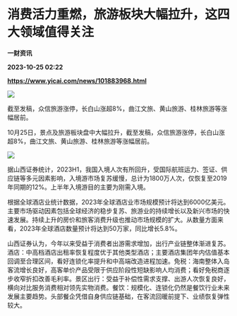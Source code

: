 # 消费活力重燃，旅游板块大幅拉升，这四大领域值得关注
**一财资讯**

**2023-10-25 02:22**

**https://www.yicai.com/news/101883968.html**

![](https://imgcdn.yicai.com/uppics/slides/2023/10/5f6b227f1297bee4679b7d402ef12957.jpg)

截至发稿，众信旅游涨停，长白山涨超8%，曲江文旅、黄山旅游、桂林旅游等涨幅居前。

10月25日，景点及旅游板块盘中大幅拉升，截至发稿，众信旅游涨停，长白山涨超8%，曲江文旅、黄山旅游、桂林旅游等涨幅居前。

![](https://imgcdn.yicai.com/uppics/images/2023/10/7341838f3f1437b812093fb8fbf44c5d.jpg)

据山西证券统计，2023H1，我国入境人次有所回升，受国际航班运力、签证、供应链等多元因素影响，入境游市场复苏缓慢，总计为1800万人次，仅恢复至2019年同期的12%。上半年入境游目的主要为刚需入境。

根据全球酒店业统计数据，2023年全球酒店业市场规模预计将达到6000亿美元。主要市场驱动因素包括全球经济的稳步复苏、旅游业的持续增长以及新兴市场的快速发展。持续上升的房价和旅客消费升级也推动市场规模的扩大。从数量方面来看，2023年全球酒店数量预计将达到50万家，同比增长5.8%。

山西证券认为，今年以来受益于消费者出游需求增加，出行产业链整体渐进复苏。酒店：中高档酒店出租率恢复程度优于其他类型酒店；主要酒店集团年内估值基本回调至合理区间，看好连锁化率提升和中高端改造进程加速。免税：海南整体入岛客流增长良好，高客单价产品受限于供应阶段性短缺影响人均消费；看好免税商逐步收窄折扣改善毛利率。景区出行：受益于补偿性需求支撑、出游人次恢复良好，横向对比服务消费相对领先实物消费。餐饮：规模化、连锁化仍然是餐饮行业未来发展主要趋势。头部餐企凭借自身供应链基础，在客流回暖前提下、业绩恢复弹性较大。